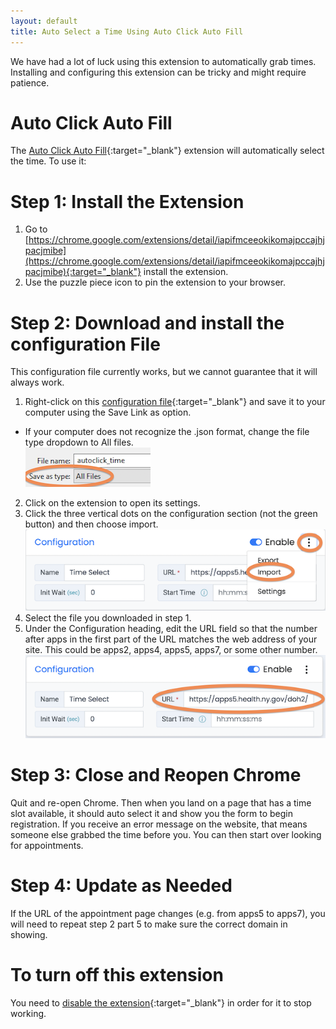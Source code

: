 ```yaml
---
layout: default
title: Auto Select a Time Using Auto Click Auto Fill
---
```


We have had a lot of luck using this extension to automatically grab times. Installing and configuring this extension can be tricky and might require patience.

# Auto Click Auto Fill
The [Auto Click Auto Fill](https://chrome.google.com/extensions/detail/iapifmceeokikomajpccajhjpacjmibe){:target="_blank"} extension will automatically select the time. To use it:

# Step 1: Install the Extension
 1. Go to [https://chrome.google.com/extensions/detail/iapifmceeokikomajpccajhjpacjmibe](https://chrome.google.com/extensions/detail/iapifmceeokikomajpccajhjpacjmibe){:target="_blank"} install the extension.
 2. Use the puzzle piece icon to pin the extension to your browser.

# Step 2: Download and install the configuration File
This configuration file currently works, but we cannot guarantee that it will always work.
 1. Right-click on this [configuration file](https://raw.githubusercontent.com/loganrath/dwap-main/gh-pages/docs/autoclick_time.json){:target="_blank"} and save it to your computer using the Save Link as option.
  - If your computer does not recognize the .json format, change the file type dropdown to All files.  
  ![Screenshot showing file type as all files](/assets/images/autoclick-download.png)
 2. Click on the extension to open its settings.
 3. Click the three vertical dots on the configuration section (not the green button) and then choose import.  
 ![Screenshot showing installation](/assets/images/autoclick-import.png)
 4. Select the file you downloaded in step 1.
 5. Under the Configuration heading, edit the URL field so that the number after apps in the first part of the URL matches the web address of your site. This could be apps2, apps4, apps5, apps7, or some other number.  
 ![Screenshot showing URL to fix](/assets/images/autoclick-url.png)

# Step 3: Close and Reopen Chrome
Quit and re-open Chrome. Then when you land on a page that has a time slot available, it should auto select it and show you the form to begin registration. If you receive an error message on the website, that means someone else grabbed the time before you. You can then start over looking for appointments.

# Step 4: Update as Needed
If the URL of the appointment page changes (e.g. from apps5 to apps7), you will need to repeat step 2 part 5 to make sure the correct domain in showing.


# To turn off this extension
You need to [disable the extension](https://support.google.com/chrome_webstore/answer/2664769?hl=en){:target="_blank"} in order for it to stop working.
